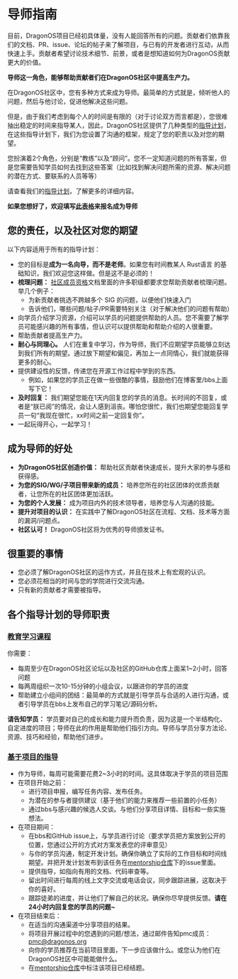 # 导师指南

目前，DragonOS项目已经初具体量，没有人能回答所有的问题。贡献者们依靠我们的文档、PR、issue、论坛的帖子来了解项目，与已有的开发者进行互动，从而快速上手。贡献者希望讨论技术细节、前景，或者是想知道如何为DragonOS贡献更大的价值。

**导师这一角色，能够帮助贡献者们在DragonOS社区中提高生产力。**

在DragonOS社区中，您有多种方式来成为导师。最简单的方式就是，倾听他人的问题，然后与他讨论，促进他解决这些问题。

但是，由于我们考虑到每个人的时间是有限的（对于讨论双方而言都是），您很难抽出稳定的时间来指导某人，因此，DragonOS社区提供了几种类型的[指导计划]，在这些指导计划下，我们为您设置了沟通的框架，规定了您的职责以及对您的期望。

您扮演着2个角色，分别是“教练”以及“顾问”。您不一定知道问题的所有答案，但是您需要告知学员如何去找到这些答案（比如找到解决问题所需的资源、解决问题的潜在方式、要联系的人员等等）

请查看我们的[指导计划]，了解更多的详细内容。

**如果您想好了，欢迎填写[此表格](TODO)来报名成为导师**


## 您的责任，以及社区对您的期望

以下内容适用于所有的指导计划：

- 您的目标是**成为一名向导，而不是老师**。如果您有时间教某人 Rust语言 的基础知识，我们欢迎您这样做。但是这不是必须的！
- **梳理问题：** [社区成员资格]文档里面的许多职级都要求您帮助贡献者梳理问题。举几个例子：
  - 为新贡献者挑选不跨越多个 SIG 的问题，以便他们快速入门
  - 告诉他们，哪些问题/帖子/PR需要特别关注（对于解决他们的问题有帮助）
- 向学员介绍学习资源，介绍可以学员的问题提供帮助的人员。您不需要了解学员可能感兴趣的所有事情，但认识可以提供帮助和帮助介绍的人很重要。
- 帮助贡献者提高生产力。
- **耐心与同理心。** 人们在重复中学习，作为导师，我们不应期望学员能够立刻达到我们所有的期望。通过放下期望和偏见，再加上一点同情心，我们就能获得更多的耐心。
- 提供建设性的反馈，传递您在开源工作过程中学到的东西。
  - 例如，如果您的学员正在做一些很酷的事情，鼓励他们在博客里/bbs上面写下它！
- **及时回复：** 我们期望您能在1天内回复您的学员的消息。长时间的不回复，或者是“朕已阅”的情况，会让人感到沮丧。哪怕您很忙，我们也期望您能回复学员一句“我现在很忙，xx时间之前一定回复你”。
- 一起玩得开心，一起学习！


## 成为导师的好处

- **为DragonOS社区创造价值：** 帮助社区贡献者快速成长，提升大家的参与感和获得感。
- **为您的SIG/WG/子项目带来新的成员：** 培养您所在的社区团体的优质贡献者，让您所在的社区团体更加活跃。
- **为您的个人发展：** 成为项目内外的技术领导者，培养您与人沟通的技能。
- **提升对项目的认识：** 在实践中了解DragonOS社区在流程、文档、技术等方面的漏洞/问题点。
- **社区认可！** DragonOS社区将为优秀的导师颁发证书。


## 很重要的事情

- 您必须了解DragonOS社区的运作方式，并且在技术上有宏观的认识。
- 您必须花相当的时间与您的学院进行交流沟通。
- 只有新的贡献者才需要被指导。

## 各个指导计划的导师职责

### [教育学习课程]

你需要：

- 每周至少在DragonOS社区论坛以及社区的GitHub仓库上面呆1~2小时，回答问题
- 每两周组织一次10-15分钟的小组会议，以跟进你的学员的进度
- 帮助建立小组间的团结：最简单的方式就是引导学员与合适的人进行沟通，或者引导学员在bbs上发布自己的学习笔记/源码分析。

**请告知学员：** 学员要对自己的成长和能力提升而负责，因为这是一个半结构化、自定进度的项目；导师在此的作用是帮助他们指引方向。导师与学员分享方法论、资源、技巧和经验，帮助他们进步。

### [基于项目的指导]

- 作为导师，每周可能需要花费2~3小时的时间。这具体取决于学员的项目范围
- 在项目开始之前：
  - 进行项目申报，编写任务内容、发布任务。
  - 为潜在的参与者提供建议（基于他们的能力来推荐一些前置的小任务）
  - 通过bbs与感兴趣的候选人交谈。与他们分享项目详情、目标和一些实施想法。
- 在项目期间：
  - 在bbs和GitHub issue上，与学员进行讨论（要求学员把方案放到公开的位置，您通过公开的方式对方案发表您的评审意见）
  - 与你的学员沟通，制定开发计划。确保你确立了实际的工作目标和时间线期望。并把开发计划发布到该任务在[mentorship仓库]下的issue里面。
  - 提供指导，如指向有用的文档、代码审查等。
  - 留出时间进行每周的线上文字交流或电话会议，同步跟踪进展，这取决于你的喜好。
  - 跟踪徒弟的进度，并让他们了解自己的状况。确保你尽早提供反馈。**请在24小时内回复您的学员的问题~**
- 在项目结束后：
  - 在适当的沟通渠道中分享项目的结果。
  - 将项目开展过程中的您遇到的问题/想法，通过邮件告知pmc成员：[pmc@dragonos.org]
  - 向你的学员推荐在当前项目里面，下一步应该做什么。或您认为他们在DragonOS社区中可能能做什么。
  - 在[mentorship仓库]中标注该项目已经结题。


[指导计划]: /mentorship/README.md
[社区成员资格]: /governance/community-membership.md
[教育学习课程]: /mentorship/programs/educational-learning-courses.md
[基于项目的指导]: /mentorship/programs/project-based-mentorship.md
[mentorship仓库]: TODO
[pmc@dragonos.org]: mailto:pmc@dragonos.org
